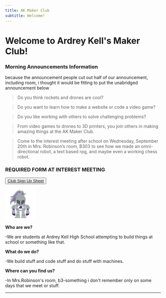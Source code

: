 ```yaml
---
title: AK Maker Club
subtitle: Welcome!
---
```


# Welcome to Ardrey Kell's Maker Club!

### Morning Announcements Information

because the announcement people cut out half of our announcement, including room, i thought it would be fitting to put the unabridged announcement below

> Do you think rockets and drones are cool?

>Do you want to learn how to make a website or code a video game?

>Do you like working with others to solve challenging problems?

>From video games to drones to 3D printers, you join others in making amazing things at the AK Maker Club.

>Come to the interest meeting after school on Wednesday, September 20th in Mrs. Robinson’s room, B303 to see how we made an omni-directional robot, a text based rpg, and maybe even a working chess robot.

### REQUIRED FORM AT INTEREST MEETING

<button class="button-save large"> [Club Sign Up Sheet](https://goo.gl/forms/OLAcnNZqATJGFplv2 "Please Fill This Out") </button>

<img src="/images/akknight.png" width="100" height="100" /> 

**Who are we?**

-We are students at Ardrey Kell High School attempting to build things at school or something like that.

**What do we do?**

-We build stuff and code stuff and do stuff with machines.

**Where can you find us?**

-In Mrs.Robinson's room, b3-something i don't remember only on some days that we meet or stuff.

---
